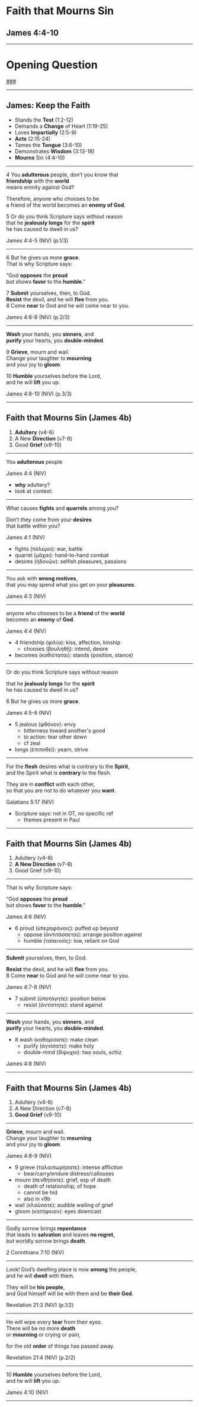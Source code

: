 <!-- .slide: data-background-image="https://sermons.seanho.com/img/bg/unsplash-7cdFZmLlWOM-lighthouse.jpg" -->
# Faith that Mourns Sin
## James 4:4-10

---
<!-- .slide: data-background="white" -->
# Opening **Question**

[###](#/outline)
<!-- .element: style="color:rgba(0,0,0,0.2)" -->

---
<!-- .slide: data-background-image="https://sermons.seanho.com/img/bg/unsplash-6cY-FvMlmkQ-mtn_cross.jpg" -->
## James: **Keep the Faith**
+ Stands the **Test** <span class="ref">(1:2-12)</span>
+ Demands a **Change** of Heart <span class="ref">(1:19-25)</span>
+ Loves **Impartially** <span class="ref">(2:5-9)</span>
+ **Acts** <span class="ref">(2:15-24)</span>
+ Tames the **Tongue** <span class="ref">(3:6-10)</span>
+ Demonstrates **Wisdom** <span class="ref">(3:13-18)</span>
+ **Mourns** Sin <span class="ref">(4:4-10)</span>

---
<span class="ref">4</span>
You **adulterous** people, don’t you know that <br/>
**friendship** with the **world** <br/>
means enmity against God?

Therefore, anyone who chooses to be <br/>
a friend of the world becomes an **enemy of God**.

<span class="ref">5</span>
Or do you think Scripture says without reason <br/>
that he **jealously longs** for the **spirit** <br/>
he has caused to dwell in us?

<div class="ref">
James 4:4-5 (NIV) (p.1/3)
</div>

---
<span class="ref">6</span>
But he gives us more **grace**. <br/>
That is why Scripture says:

“God **opposes** the **proud** <br/>
but shows **favor** to the **humble**.”

<span class="ref">7</span>
**Submit** yourselves, then, to God. <br/>
**Resist** the devil, and he will **flee** from you. <br/>
<span class="ref">8</span>
Come **near** to God and he will come near to you.

<div class="ref">
James 4:6-8 (NIV) (p.2/3)
</div>

---
**Wash** your hands, you **sinners**, and <br/>
**purify** your hearts, you **double-minded**.

<span class="ref">9</span>
**Grieve**, mourn and wail. <br/>
Change your laughter to **mourning** <br/>
and your joy to **gloom**.

<span class="ref">10</span>
**Humble** yourselves before the Lord, <br/>
and he will **lift** you up.

<div class="ref">
James 4:8-10 (NIV) (p.3/3)
</div>

---
<!-- .slide: data-background-image="https://sermons.seanho.com/img/bg/unsplash-7cdFZmLlWOM-lighthouse.jpg" id="outline" -->
## Faith that Mourns Sin <span class="ref">(James 4b)</span>
1. **Adultery** <span class="ref">(v4-6)</span>
2. A New **Direction** <span class="ref">(v7-8)</span>
2. Good **Grief** <span class="ref">(v9-10)</span>

---
<!-- .slide: data-background-image="https://sermons.seanho.com/img/bg/fist.jpg" -->
You **adulterous** people

<div class="ref">
James 4:4 (NIV)
</div>

>>>
+ **why** adultery?
+ look at context:

---
<!-- .slide: data-background-image="https://sermons.seanho.com/img/bg/fist.jpg" -->
What causes **fights** and **quarrels** among you?

Don’t they come from your **desires** <br/>
that battle within you?

<div class="ref">
James 4:1 (NIV)
</div>

>>>
+ fights (πόλεμοι): war, battle
+ quarrel (μάχαι): hand-to-hand combat
+ desires (ἡδονῶν): selfish pleasures, passions

---
<!-- .slide: data-background-image="https://sermons.seanho.com/img/bg/negativespace-money.jpg" -->
You ask with **wrong motives**, <br/>
that you may spend what you get on your **pleasures**.

<div class="ref">
James 4:3 (NIV)
</div>

---
<!-- .slide: data-background-image="https://sermons.seanho.com/img/bg/unsplash-u0vgcIOQG08-forest_road_fork.jpg" -->
anyone who chooses to be a **friend** of the **world** <br/>
becomes an **enemy** of **God**.

<div class="ref">
James 4:4 (NIV)
</div>

>>>
+ 4 friendship (φιλία): kiss, affection, kinship
  + chooses (βουληθῇ): intend, desire
+ becomes (καθίσταται): stands (position, stance)

---
<!-- .slide: data-background-image="https://sermons.seanho.com/img/bg/unsplash-ACAK6F9mzgs-log_fire.jpg" -->
Or do you think Scripture says without reason

that he **jealously longs** for the **spirit** <br/>
he has caused to dwell in us?

<span class="ref">6</span>
But he gives us more **grace**. <br/>

<div class="ref">
James 4:5-6 (NIV)
</div>

>>>
+ 5 jealous (φθόνον): envy
  + bitterness toward another's good
  + to action: tear other down
  + cf zeal
+ longs (ἐπιποθεῖ): yearn, strive

---
<!-- .slide: data-background-image="https://sermons.seanho.com/img/bg/unsplash-c333d6YEhi0-bible.jpg" -->
For the **flesh** desires what is contrary to the **Spirit**, <br/>
and the Spirit what is **contrary** to the flesh.

They are in **conflict** with each other,  <br/>
so that you are not to do whatever you **want**.

<div class="ref">
Galatians 5:17 (NIV)
</div>

>>>
+ Scripture says: not in OT, no specific ref
  + themes present in Paul

---
<!-- .slide: data-background-image="https://sermons.seanho.com/img/bg/unsplash-7cdFZmLlWOM-lighthouse.jpg" -->
## Faith that Mourns Sin <span class="ref">(James 4b)</span>
1. Adultery <span class="ref">(v4-6)</span>
2. **A New Direction** <span class="ref">(v7-8)</span>
2. Good Grief <span class="ref">(v9-10)</span>

---
<!-- .slide: data-background-image="https://sermons.seanho.com/img/bg/unsplash-pHR_S0PeOF0-hands.jpg" -->
That is why Scripture says:

“God **opposes** the **proud** <br/>
but shows **favor** to the **humble**.”

<div class="ref">
James 4:6 (NIV)
</div>

>>>
+ 6 proud (ὑπερηφάνοις): puffed up beyond
  + oppose (ἀντιτάσσεται): arrange position against
  + humble (ταπεινοῖς): low, reliant on God

---
<!-- .slide: data-background-image="https://sermons.seanho.com/img/bg/unsplash-pZVi92S-ZMs-hands_raised.jpg" -->
**Submit** yourselves, then, to God.

**Resist** the devil, and he will **flee** from you. <br/>
<span class="ref">8</span>
Come **near** to God and he will come near to you.

<div class="ref">
James 4:7-8 (NIV)
</div>

>>>
+ 7 submit (ὑποτάγητε): position below
  + resist (ἀντίστητε): stand against

---
<!-- .slide: data-background-image="https://sermons.seanho.com/img/bg/unsplash-oXo6IvDnkqc-dirty_hands.jpg" -->
**Wash** your hands, you **sinners**, and <br/>
**purify** your hearts, you **double-minded**.

>>>
+ 8 wash (καθαρίσατε): make clean
  + purify (ἁγνίσατε): make holy
  + double-mind (δίψυχοι): two souls, schiz

<div class="ref">
James 4:8 (NIV)
</div>

---
<!-- .slide: data-background-image="https://sermons.seanho.com/img/bg/unsplash-7cdFZmLlWOM-lighthouse.jpg" -->
## Faith that Mourns Sin <span class="ref">(James 4b)</span>
1. Adultery <span class="ref">(v4-6)</span>
2. A New Direction <span class="ref">(v7-8)</span>
2. **Good Grief** <span class="ref">(v9-10)</span>

---
<!-- .slide: data-background-image="https://sermons.seanho.com/img/bg/unsplash-Zi8-E3qJ_RM-crying_old_woman.jpg" -->
**Grieve**, mourn and wail. <br/>
Change your laughter to **mourning** <br/>
and your joy to **gloom**.

<div class="ref">
James 4:8-9 (NIV)
</div>

>>>
+ 9 grieve (ταλαιπωρήσατε): intense affliction
  + bear/carry/endure distress/callouses
+ mourn (πενθήσατε): grief, esp of death
  + death of relationship, of hope
  + cannot be hid
  + also in v9b
+ wail (κλαύσατε): audible wailing of grief
+ gloom (κατήφειαν): eyes downcast

---
<!-- .slide: data-background-image="https://sermons.seanho.com/img/bg/unsplash-xCdFXXoZkJc-dark_sky.jpg" -->
Godly sorrow brings **repentance** <br/>
that leads to **salvation** and leaves **no regret**, <br/>
but worldly sorrow brings **death**.

<div class="ref">
2 Corinthians 7:10 (NIV)
</div>

---
<!-- .slide: data-background-image="https://sermons.seanho.com/img/bg/unsplash-cynn7cTgOCU-bright_clouds.jpg" -->
Look! God’s dwelling place is now **among** the people, <br/>
and he will **dwell** with them.

They will be **his people**,  <br/>
and God himself will be with them and be **their God**.

<div class="ref">
Revelation 21:3 (NIV) (p.1/2)
</div>

---
<!-- .slide: data-background-image="https://sermons.seanho.com/img/bg/unsplash-cynn7cTgOCU-bright_clouds.jpg" -->
He will wipe every **tear** from their eyes. <br/>
There will be no more **death**  <br/>
or **mourning** or crying or pain,

for the old **order** of things has passed away.

<div class="ref">
Revelation 21:4 (NIV) (p.2/2)
</div>

---
<!-- .slide: data-background-image="https://sermons.seanho.com/img/bg/unsplash-7cdFZmLlWOM-lighthouse.jpg" -->
<span class="ref">10</span>
**Humble** yourselves before the Lord, <br/>
and he will **lift** you up.

<div class="ref">
James 4:10 (NIV)
</div>

---
<!-- .slide: data-background-image="https://sermons.seanho.com/img/bg/unsplash-7cdFZmLlWOM-lighthouse.jpg" class="empty" -->
